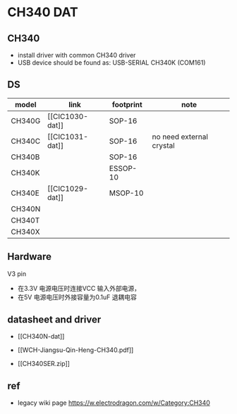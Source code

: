 
# CH340 DAT



## CH340 
- install driver with common CH340 driver 
- USB device should be found as: USB-SERIAL CH340K (COM161)


## DS 

| model  | link            | footprint | note                     |
| ------ | --------------- | --------- | ------------------------ |
| CH340G | [[CIC1030-dat]] | SOP-16    |                          |
| CH340C | [[CIC1031-dat]] | SOP-16    | no need external crystal |
| CH340B |                 | SOP-16    |                          |
| CH340K |                 | ESSOP-10  |                          |
| CH340E | [[CIC1029-dat]] | MSOP-10   |                          |
| CH340N |                 |           |                          |
| CH340T | 
| CH340X |

## Hardware 

V3 pin 
- 在3.3V 电源电压时连接VCC 输入外部电源， 
- 在5V 电源电压时外接容量为0.1uF 退耦电容


## datasheet and driver

- [[CH340N-dat]]

- [[WCH-Jiangsu-Qin-Heng-CH340.pdf]]

- [[CH340SER.zip]]

## ref 

- legacy wiki page https://w.electrodragon.com/w/Category:CH340

